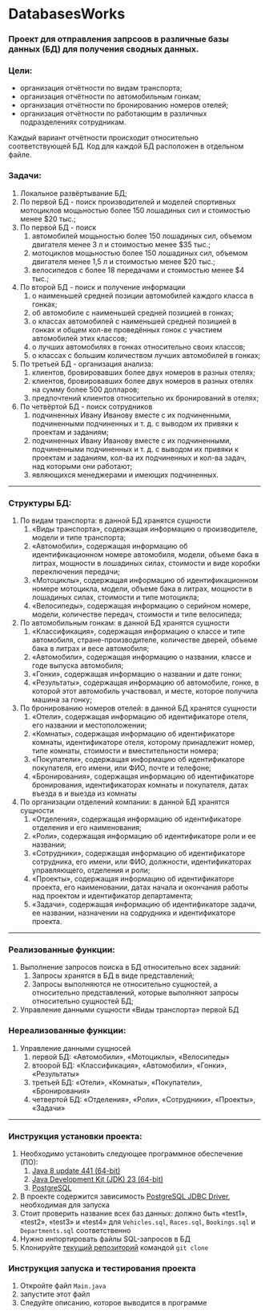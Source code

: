 # DatabasesWorks

### Проект для отправления запрсоов в различные базы данных (БД) для получения сводных данных.

### Цели:
- организация отчётности по видам транспорта;
- организация отчётности по автомобильным гонкам;
- организация отчётности по бронированию номеров отелей;
- организация отчётности по работающим в различных подразделениях сотрудникам.

Каждый вариант отчётности происходит относительно соответствующей БД. Код для каждой БД расположен в отдельном файле.

### Задачи:
1. Локальное развёртывание БД;
2. По первой БД - поиск производителей и моделей спортивных мотоциклов мощьностью более 150 лошадиных сил и стоимостью менее $20 тыс.;
3. По первой БД - поиск
    1. автомобилей мощьностью более 150 лошадиных сил, объемом двигателя менее 3 л и стоимостью менее $35 тыс.;
    2. мотоциклов мощьностью более 150 лошадиных сил, объемом двигателя менее 1,5 л и стоимостью менее $20 тыс.;
    3. велосипедов с более 18 передачами и стоимостью менее $4 тыс.;
4. По второй БД - поиск и получение информации
    1. о наименьшей средней позиции автомобилей каждого класса в гонках;
    2. об автомобиле с наименьшей средней позицией в гонках;
    3. о классах автомобилей с наименьшей средней позицией в гонках и общем кол-ве проведённых гонок с участием автомобилей этих классов;
    4. о лучших автомобилях в гонках относительно своих классов;
    5. о классах с большим количеством лучших автомобилей в гонках;
5. По третьей БД - организация анализа:
    1. клиентов, бровировавших более двух номеров в разных отелях;
    2. клиентов, бровировавших более двух номеров в разных отелях на сумму более 500 долларов;
    3. предпочтений клиентов относительно их бронирований в отелях;
6. По четвёртой БД - поиск сотрудников
    1. подчиненных Ивану Иванову вместе с их подчиненными, подчиненными подчиненных и т. д. с выводом их привяки к проектам и заданиям;
    2. подчиненных Ивану Иванову вместе с их подчиненными, подчиненными подчиненных и т. д. с выводом их привяки к проектам и заданиям, кол-ва их подчиненных и кол-ва задач, над которыми они работают;
    3. являющихся менеджерами и имеющих подчиненных.

---

### Структуры БД:
1. По видам транспорта: в данной БД хранятся сущности
    1. «Виды транспорта», содержащая информацию о производителе, модели и типе транспорта;
    2. «Автомобили», содержащая информацию об идентификационном номере автомобиля, модели, объеме бака в литрах, мощности в лошадиных силах, стоимости и виде коробки переключения передачи;
    3. «Мотоциклы», содержащая информацию об идентификационном номере мотоцикла, модели, объеме бака в литрах, мощности в лошадиных силах, стоимости и типе мотоцикла;
    4. «Велосипеды», содержащая информацию о серийном номере, модели, количестве передач, стоимости и типе велосипеда;
2. По автомобильным гонкам: в данной БД хранятся сущности
    1. «Классификация», содержащая информацию о классе и типе автомобиля, стране-производителе, количестве дверей, объеме бака в литрах и весе автомобиля;
    2. «Автомобили», содержащая информацию о названии, классе и годе выпуска автомобиля;
    3. «Гонки», содержащая информацию о названии и дате гонки;
    4. «Результаты», содержащая информацию об автомобиле, гонке, в которой этот автомобиль участвовал, и месте, которое получила машина за гонку;
3. По бронированию номеров отелей: в данной БД хранятся сущности
    1. «Отели», содержащая информацию об идентификаторе отеля, его названии и местоположении;
    2. «Комнаты», содержащая информацию об идентификаторе комнаты, идентификаторе отеля, которому принадлежит номер, типе комнаты, стоимости и вместительности номера;
    3. «Покупатели», содержащая информацию об идентификаторе покупателя, его имени, или ФИО, почте и телефоне;
    4. «Бронирования», содержащая информацию об идентификаторе бронирования, идентификаторах комнаты и покупателя, датах въезда в и выезда из комнаты
4. По организации отделений компании: в данной БД хранятся сущности
    1. «Отделения», содержащая информацию об идентификаторе отделения и его наименования;
    2. «Роли», содержащая информацию об идентификаторе роли и ее названии;
    3. «Сотрудники», содержащая информацию об идентификаторе сотрудника, его имени, или ФИО, должности, идентификаторах управляющего, отделения и роли;
    4. «Проекты», содержащая информацию об идентификаторе проекта, его наименовании, датах начала и окончания работы над проектом и идентификатор департамента;
    5. «Задачи», содержащая информацию об идентификаторе задачи, ее названии, назначении на содрудника и идентификаторе проекта.

---

### Реализованные функции:
1. Выполнение запросов поиска в БД относительно всех заданий:
    1. Запросы хранятся в БД в виде представлений;
    2. Запросы выполняются не относительно сущностей, а относительно представлений, которые выполняют запросы относительно сущностей БД;
2. Управление данными сущности «Виды транспорта» первой БД

### Нереализованные функции:
1. Управление данными сущносей
    1. первой БД: «Автомобили», «Мотоциклы», «Велосипеды»
    2. втоорой БД: «Классификация», «Автомобили», «Гонки», «Результаты»
    3. третьей БД: «Отели», «Комнаты», «Покупатели», «Бронирования»
    4. четвертой БД: «Отделения», «Роли», «Сотрудники», «Проекты», «Задачи»

---

### Инструкция установки проекта:
1. Необходимо установить следующее программное обеспечение (ПО):
    1. [Java 8 update 441 (64-bit)](https://www.java.com/download/)
    2. [Java Development Kit (JDK) 23 (64-bit)](https://www.oracle.com/java/technologies/downloads/)
    3. [PostgreSQL](https://www.postgresql.org/)
2. В проекте содержится зависимость [PostgreSQL JDBC Driver](https://mvnrepository.com/artifact/org.postgresql/postgresql), необходимая для запуска
3. Стоит проверить название всех баз данных: должно быть «test1», «test2», «test3» и «test4» для `Vehicles.sql`, `Races.sql`, `Bookings.sql` и `Departments.sql` соответственно
4. Нужно инпортировать файлы SQL-запросов в БД
5. Клонируйте [текущий репозиторий](https://github.com/Tyoma-Pi/DatabasesWorks/) командой `git clone`

### Инструкция запуска и тестирования проекта
1. Откройте файл `Main.java`
2. запустите этот файл
3. Следуйте описанию, которое выводится в программе

